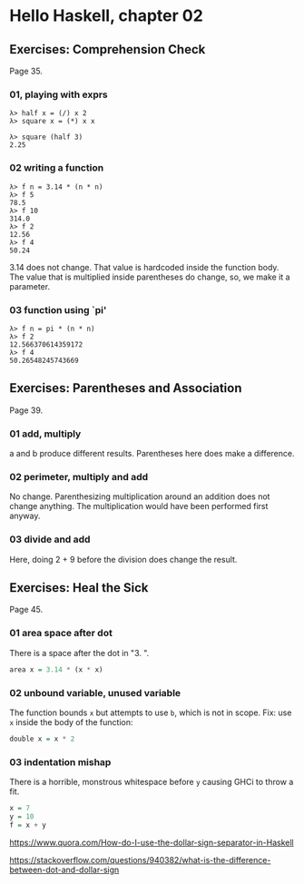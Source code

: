 # Hello Haskell, chapter 02



## Exercises: Comprehension Check

Page 35.

### 01, playing with exprs

```ghci
λ> half x = (/) x 2
λ> square x = (*) x x

λ> square (half 3)
2.25
```



### 02 writing a function

```ghci
λ> f n = 3.14 * (n * n)
λ> f 5
78.5
λ> f 10
314.0
λ> f 2
12.56
λ> f 4
50.24
```

3.14 does not change. That value is hardcoded inside the function body. The value that is multiplied inside parentheses do change, so, we make it a parameter.

### 03 function using `pi'

```ghci
λ> f n = pi * (n * n)
λ> f 2
12.566370614359172
λ> f 4
50.26548245743669
```

## Exercises: Parentheses and Association

Page 39.

### 01 add, multiply

a and b produce different results. Parentheses here does make a difference.

### 02 perimeter, multiply and add

No change. Parenthesizing multiplication around an addition does not change anything. The multiplication would have been performed first anyway.

### 03 divide and add

Here, doing 2 + 9 before the division does change the result.

## Exercises: Heal the Sick

Page 45.

### 01 area space after dot

There is a space after the dot in "3. ".

```haskell
area x = 3.14 * (x * x)
```

### 02 unbound variable, unused variable

The function bounds `x` but attempts to use `b`, which is not in scope. Fix: use `x` inside the body of the function:

```haskell
double x = x * 2
```

### 03 indentation mishap

There is a horrible, monstrous whitespace before `y` causing GHCi to throw a fit.

```haskell
x = 7
y = 10
f = x + y
```





https://www.quora.com/How-do-I-use-the-dollar-sign-separator-in-Haskell

https://stackoverflow.com/questions/940382/what-is-the-difference-between-dot-and-dollar-sign